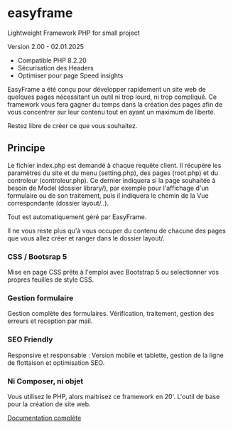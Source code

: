 # easyframe
Lightweight Framework PHP for small project

Version 2.00 - 02.01.2025
- Compatible PHP 8.2.20
- Sécurisation des Headers
- Optimiser pour page Speed insights

EasyFrame a été conçu pour développer rapidement un site web de quelques pages nécessitant un outil ni trop lourd, ni trop compliqué. Ce framework vous fera gagner du temps dans la création des pages afin de vous concentrer sur leur contenu tout en ayant un maximum de liberté.

Restez libre de créer ce que vous souhaitez.

## Principe
Le fichier index.php est demandé à chaque requête client. Il récupère les paramètres du site et du menu (setting.php), des pages (root.php) et du controleur (controleur.php). Ce dernier indiquera si la page souhaitée à besoin de Model (dossier library/), par exemple pour l'affichage d'un formulaire ou de son traitement, puis il indiquera le chemin de la Vue correspondante (dossier layout/..).

Tout est automatiquement géré par EasyFrame.

Il ne vous reste plus qu'à vous occuper du contenu de chacune des pages que vous allez créer et ranger dans le dossier layout/.

### CSS / Bootsrap 5

Mise en page CSS prête à l'emploi avec Bootstrap 5 ou selectionner vos propres feuilles de style CSS.

### Gestion formulaire

Gestion complète des formulaires. Vérification, traitement, gestion des erreurs et reception par mail.

### SEO Friendly

Responsive et responsable : Version mobile et tablette, gestion de la ligne de flottaison et optimisation SEO.

### Ni Composer, ni objet

Vous utilisez le PHP, alors maitrisez ce framework en 20'. L'outil de base pour la création de site web.

[Documentation complète](http://easyframe.crea-troyes.fr/)
